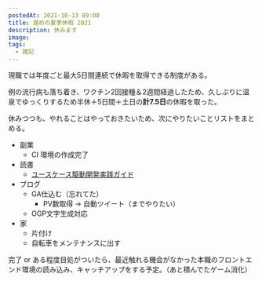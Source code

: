 ```yaml
---
postedAt: 2021-10-13 09:00
title: 遅めの夏季休暇 2021
description: 休みます
image:
tags:
  - 雑記
---
```


現職では年度ごと最大5日間連続で休暇を取得できる制度がある。

例の流行病も落ち着き、ワクチン2回接種＆2週間経過したため、久しぶりに温泉でゆっくりするため半休＋5日間＋土日の**計7.5日**の休暇を取った。

休みつつも、やれることはやっておきたいため、次にやりたいことリストをまとめる。

- 副業
  - CI 環境の作成完了
- 読書
  - [ユースケース駆動開発実践ガイド](https://www.amazon.co.jp/%E3%83%A6%E3%83%BC%E3%82%B9%E3%82%B1%E3%83%BC%E3%82%B9%E9%A7%86%E5%8B%95%E9%96%8B%E7%99%BA%E5%AE%9F%E8%B7%B5%E3%82%AC%E3%82%A4%E3%83%89-OOP-Foundations-%E3%83%80%E3%82%B0%E3%83%BB%E3%83%AD%E3%83%BC%E3%82%BC%E3%83%B3%E3%83%90%E3%83%BC%E3%82%B0/dp/4798114456)
- ブログ
  - GA仕込む（忘れてた）
    - PV数取得 -> 自動ツイート（までやりたい）
  - OGP文字生成対応
- 家
  - 片付け
  - 自転車をメンテナンスに出す

完了 or ある程度目処がついたら、最近触れる機会がなかった本職のフロントエンド環境の読み込み、キャッチアップをする予定。（あと積んでたゲーム消化）
